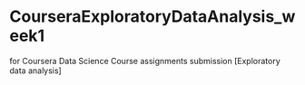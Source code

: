 # CourseraExploratoryDataAnalysis_week1
for Coursera Data Science Course assignments submission [Exploratory data analysis]
